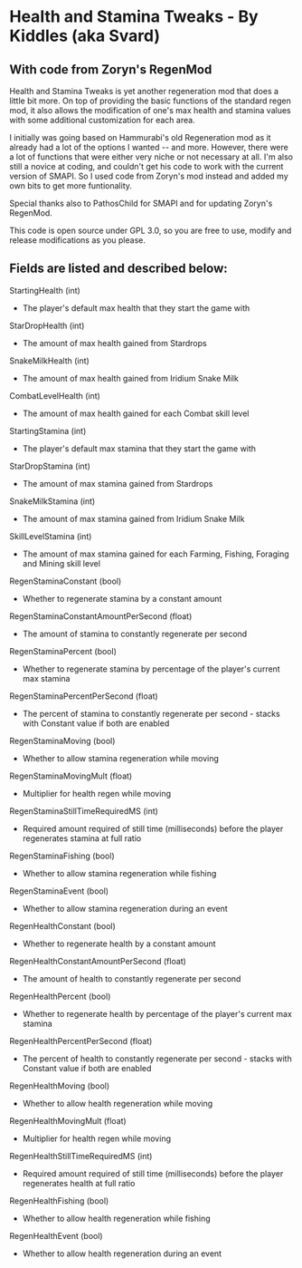 Health and Stamina Tweaks - By Kiddles (aka Svard)
=
With code from Zoryn's RegenMod
-

Health and Stamina Tweaks is yet another regeneration mod that does a little bit more. On top of providing the basic functions of the standard regen mod, it also allows the modification of one's max health and stamina values with some additional customization for each area.

I initially was going based on Hammurabi's old Regeneration mod as it already had a lot of the options I wanted -- and more. However, there were a lot of functions that were either very niche or not necessary at all. I'm also still a novice at coding, and couldn't get his code to work with the current version of SMAPI. So I used code from Zoryn's mod instead and added my own bits to get more funtionality.

Special thanks also to PathosChild for SMAPI and for updating Zoryn's RegenMod.

This code is open source under GPL 3.0, so you are free to use, modify and release modifications as you please.


Fields are listed and described below:
-
StartingHealth (int)
 - The player's default max health that they start the game with
 
StarDropHealth (int)
 - The amount of max health gained from Stardrops
 
SnakeMilkHealth (int)
 - The amount of max health gained from Iridium Snake Milk
 
CombatLevelHealth (int)
 - The amount of max health gained for each Combat skill level
 
StartingStamina (int)
 - The player's default max stamina that they start the game with
 
StarDropStamina (int)
 - The amount of max stamina gained from Stardrops
 
SnakeMilkStamina (int)
 - The amount of max stamina gained from Iridium Snake Milk
 
SkillLevelStamina (int)
 - The amount of max stamina gained for each Farming, Fishing, Foraging and Mining skill level
 
RegenStaminaConstant (bool)
 - Whether to regenerate stamina by a constant amount

RegenStaminaConstantAmountPerSecond (float)
 - The amount of stamina to constantly regenerate per second

RegenStaminaPercent (bool)
 - Whether to regenerate stamina by percentage of the player's current max stamina

RegenStaminaPercentPerSecond (float)
 - The percent of stamina to constantly regenerate per second - stacks with Constant value if both are enabled

RegenStaminaMoving (bool)
 - Whether to allow stamina regeneration while moving

RegenStaminaMovingMult (float)
 - Multiplier for health regen while moving

RegenStaminaStillTimeRequiredMS (int)
 - Required amount required of still time (milliseconds) before the player regenerates stamina at full ratio

RegenStaminaFishing (bool)
 - Whether to allow stamina regeneration while fishing

RegenStaminaEvent (bool)
 - Whether to allow stamina regeneration during an event

RegenHealthConstant (bool)
 - Whether to regenerate health by a constant amount

RegenHealthConstantAmountPerSecond (float)
 - The amount of health to constantly regenerate per second

RegenHealthPercent (bool)
 - Whether to regenerate health by percentage of the player's current max stamina

RegenHealthPercentPerSecond (float)
 - The percent of health to constantly regenerate per second - stacks with Constant value if both are enabled

RegenHealthMoving (bool)
 - Whether to allow health regeneration while moving

RegenHealthMovingMult (float)
 - Multiplier for health regen while moving

RegenHealthStillTimeRequiredMS (int)
 - Required amount required of still time (milliseconds) before the player regenerates health at full ratio

RegenHealthFishing (bool)
 - Whether to allow health regeneration while fishing

RegenHealthEvent (bool)
 - Whether to allow health regeneration during an event
